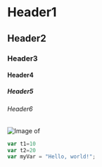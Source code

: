 # Header1
## Header2
### Header3
#### Header4
##### Header5
###### Header6

![Image of ](https://deep-image.ai/blog/content/images/size/w1600/2022/08/magic-g1db898374_1920.jpg)

```javascript
var t1=10
var t2=20
var myVar = "Hello, world!";
```

